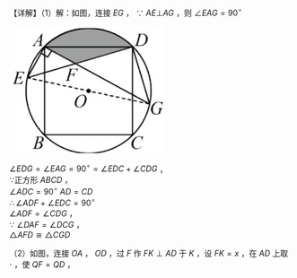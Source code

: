 【详解】（1）解：如图，连接 $E G$ ， ∵ $A E \bot A G$ ，则 $\angle E A G = 9 0 ^ { \circ }$

![](<../../qs_image_DB/专题3-6__圆的综合（27类题型）（解析版）/7c86b5297fb37c4aeaf4f382b5e2323ce59c4cea63b809c80dc80db75abc6a85.jpg>)

$\angle E D G = \angle E A G = 9 0 ^ { \circ } = \angle E D C + \angle C D G$ ，  
∵正方形 $A B C D$ ，  
$\angle A D C = 9 0 ^ { \circ } ~ A D = C D$   
$\therefore \angle A D F + \angle E D C = 9 0 ^ { \circ }$   
$\angle A D F = \angle C D G$ ，  
∵ $\angle D A F = \angle D C G$ ，  
$\triangle A F D { \cong } \triangle C G D$

（2）如图，连接 $O A$ ， $O D$ ，过 $F$ 作 $F K \perp A D$ 于 $K$ ，设 $F K = x$ ，在 $A D$ 上取 $\cdot$ ，使 $Q F = Q D$ ，
